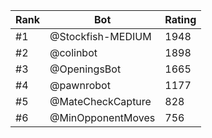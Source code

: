 Rank|Bot|Rating
---|---|---
#1|@Stockfish-MEDIUM|1948
#2|@colinbot|1898
#3|@OpeningsBot|1665
#4|@pawnrobot|1177
#5|@MateCheckCapture|828
#6|@MinOpponentMoves|756
